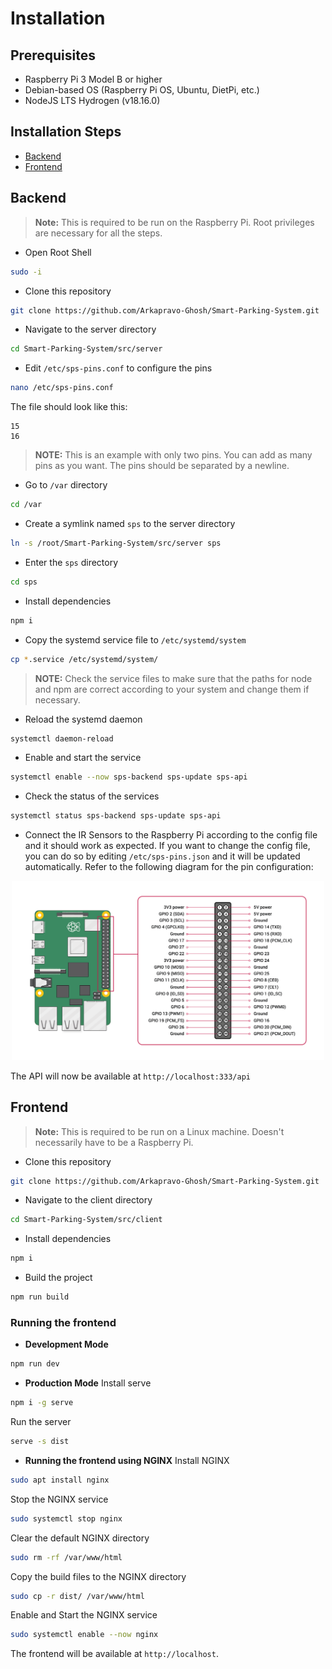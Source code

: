 # Installation

## Prerequisites

- Raspberry Pi 3 Model B or higher
- Debian-based OS (Raspberry Pi OS, Ubuntu, DietPi, etc.)
- NodeJS LTS Hydrogen (v18.16.0)

## Installation Steps
- [Backend](INSTALLATION.md#backend)
- [Frontend](INSTALLATION.md#frontend)
## Backend
> **Note:** This is required to be run on the Raspberry Pi. Root privileges are necessary for all the steps.

- Open Root Shell
```bash
sudo -i
```

- Clone this repository
```bash
git clone https://github.com/Arkapravo-Ghosh/Smart-Parking-System.git
```
- Navigate to the server directory
```bash
cd Smart-Parking-System/src/server
```
- Edit `/etc/sps-pins.conf` to configure the pins
```bash
nano /etc/sps-pins.conf
```
The file should look like this:
```
15
16
```
> **NOTE:** This is an example with only two pins. You can add as many pins as you want. The pins should be separated by a newline.

- Go to `/var` directory
```bash
cd /var
```
- Create a symlink named `sps` to the server directory
```bash
ln -s /root/Smart-Parking-System/src/server sps
```
- Enter the `sps` directory
```bash
cd sps
```
- Install dependencies
```bash
npm i
```
- Copy the systemd service file to `/etc/systemd/system`
```bash
cp *.service /etc/systemd/system/
```
> **NOTE:** Check the service files to make sure that the paths for node and npm are correct according to your system and change them if necessary.
- Reload the systemd daemon
```bash
systemctl daemon-reload
```
- Enable and start the service
```bash
systemctl enable --now sps-backend sps-update sps-api
```
- Check the status of the services
```bash
systemctl status sps-backend sps-update sps-api
```
- Connect the IR Sensors to the Raspberry Pi according to the config file and it should work as expected. If you want to change the config file, you can do so by editing `/etc/sps-pins.json` and it will be updated automatically.
Refer to the following diagram for the pin configuration:
<div align=center>
    <img width=500 src="images/pin-config.png">
</div>

The API will now be available at `http://localhost:333/api`

## Frontend
> **Note:** This is required to be run on a Linux machine. Doesn't necessarily have to be a Raspberry Pi.
- Clone this repository
```bash
git clone https://github.com/Arkapravo-Ghosh/Smart-Parking-System.git
```
- Navigate to the client directory
```bash
cd Smart-Parking-System/src/client
```
- Install dependencies
```bash
npm i
```
- Build the project
```bash
npm run build
```
### Running the frontend
- **Development Mode**
```bash
npm run dev
```
- **Production Mode**
Install serve
```bash
npm i -g serve
```
Run the server
```bash
serve -s dist
```

- **Running the frontend using NGINX**
Install NGINX
```bash
sudo apt install nginx
```
Stop the NGINX service
```bash
sudo systemctl stop nginx
```
Clear the default NGINX directory
```bash
sudo rm -rf /var/www/html
```
Copy the build files to the NGINX directory
```bash
sudo cp -r dist/ /var/www/html
```
Enable and Start the NGINX service
```bash
sudo systemctl enable --now nginx
```

The frontend will be available at `http://localhost`.
